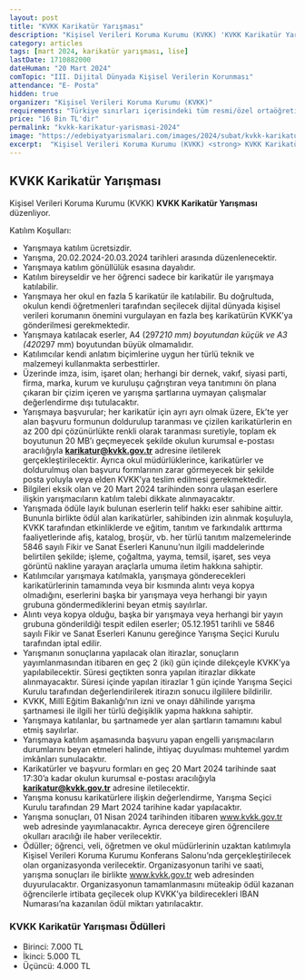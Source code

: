 ```yaml
---
layout: post
title: "KVKK Karikatür Yarışması"
description: "Kişisel Verileri Koruma Kurumu (KVKK) 'KVKK Karikatür Yarışması' düzenliyor."
category: articles
tags: [mart 2024, karikatür yarışması, lise]
lastDate: 1710882000
dateHuman: "20 Mart 2024"
comTopic: "III. Dijital Dünyada Kişisel Verilerin Korunması"
attendance: "E- Posta"
hidden: true
organizer: "Kişisel Verileri Koruma Kurumu (KVKK)"
requirements: "Türkiye sınırları içerisindeki tüm resmi/özel ortaöğretim kurumları öğrencileri katılabilir."
price: "16 Bin TL'dir"
permalink: "kvkk-karikatur-yarismasi-2024"
image: "https://edebiyatyarismalari.com/images/2024/subat/kvkk-karikatur-yarismasi-2024.jpg"
excerpt:  "Kişisel Verileri Koruma Kurumu (KVKK) <strong> KVKK Karikatür Yarışması </strong> düzenliyor."
---
```


## KVKK Karikatür Yarışması
Kişisel Verileri Koruma Kurumu (KVKK) **KVKK Karikatür Yarışması** düzenliyor.  

Katılım Koşulları:
- Yarışmaya katılım ücretsizdir.
- Yarışma, 20.02.2024-20.03.2024 tarihleri arasında düzenlenecektir.
- Yarışmaya katılım gönüllülük esasına dayalıdır.
- Katılım bireyseldir ve her öğrenci sadece bir karikatür ile yarışmaya katılabilir.
- Yarışmaya her okul en fazla 5 karikatür ile katılabilir. Bu doğrultuda, okulun kendi öğretmenleri tarafından seçilecek dijital dünyada kişisel verileri korumanın önemini vurgulayan en fazla beş karikatürün KVKK’ya gönderilmesi gerekmektedir.
- Yarışmaya katılacak eserler, A4 (297*210 mm) boyutundan küçük ve A3 (420*297 mm) boyutundan büyük olmamalıdır.
- Katılımcılar kendi anlatım biçimlerine uygun her türlü teknik ve malzemeyi kullanmakta serbesttirler.
- Üzerinde imza, isim, işaret olan; herhangi bir dernek, vakıf, siyasi parti, firma, marka, kurum ve kuruluşu çağrıştıran veya tanıtımını ön plana çıkaran bir çizim içeren ve yarışma şartlarına uymayan çalışmalar değerlendirme dışı tutulacaktır.
- Yarışmaya başvurular; her karikatür için ayrı ayrı olmak üzere, Ek’te yer alan başvuru formunun doldurulup taranması ve çizilen karikatürlerin en az 200 dpi çözünürlükte renkli olarak taranması suretiyle, toplam ek boyutunun 20 MB’ı geçmeyecek şekilde okulun kurumsal e-postası aracılığıyla **karikatur@kvkk.gov.tr** adresine iletilerek gerçekleştirilecektir. Ayrıca okul müdürlüklerince, karikatürler ve doldurulmuş olan başvuru formlarının zarar görmeyecek bir şekilde posta yoluyla veya elden KVKK’ya teslim edilmesi gerekmektedir.
- Bilgileri eksik olan ve 20 Mart 2024 tarihinden sonra ulaşan eserlere ilişkin yarışmacıların katılım talebi dikkate alınmayacaktır.
- Yarışmada ödüle layık bulunan eserlerin telif hakkı eser sahibine aittir. Bununla birlikte ödül alan karikatürler, sahibinden izin alınmak koşuluyla, KVKK tarafından etkinliklerde ve eğitim, tanıtım ve farkındalık arttırma faaliyetlerinde afiş, katalog, broşür, vb. her türlü tanıtım malzemelerinde 5846 sayılı Fikir ve Sanat Eserleri Kanunu’nun ilgili maddelerinde belirtilen şekilde; işleme, çoğaltma, yayma, temsil, işaret, ses veya görüntü nakline yarayan araçlarla umuma iletim hakkına sahiptir.
- Katılımcılar yarışmaya katılmakla, yarışmaya gönderecekleri karikatürlerinin tamamında veya bir kısmında alıntı veya kopya olmadığını, eserlerini başka bir yarışmaya veya herhangi bir yayın grubuna göndermediklerini beyan etmiş sayılırlar.
- Alıntı veya kopya olduğu, başka bir yarışmaya veya herhangi bir yayın grubuna gönderildiği tespit edilen eserler; 05.12.1951 tarihli ve 5846 sayılı Fikir ve Sanat Eserleri Kanunu gereğince Yarışma Seçici Kurulu tarafından iptal edilir.
- Yarışmanın sonuçlarına yapılacak olan itirazlar, sonuçların yayımlanmasından itibaren en geç 2 (iki) gün içinde dilekçeyle KVKK’ya yapılabilecektir. Süresi geçtikten sonra yapılan itirazlar dikkate alınmayacaktır. Süresi içinde yapılan itirazlar 1 gün içinde Yarışma Seçici Kurulu tarafından değerlendirilerek itirazın sonucu ilgililere bildirilir.
- KVKK, Millî Eğitim Bakanlığı’nın izni ve onayı dâhilinde yarışma şartnamesi ile ilgili her türlü değişiklik yapma hakkına sahiptir.
- Yarışmaya katılanlar, bu şartnamede yer alan şartların tamamını kabul etmiş sayılırlar.
- Yarışmaya katılım aşamasında başvuru yapan engelli yarışmacıların durumlarını beyan etmeleri halinde, ihtiyaç duyulması muhtemel yardım imkânları sunulacaktır.
- Karikatürler ve başvuru formları en geç 20 Mart 2024 tarihinde saat 17:30’a kadar okulun kurumsal e-postası aracılığıyla **karikatur@kvkk.gov.tr** adresine iletilecektir.
- Yarışma konusu karikatürlere ilişkin değerlendirme, Yarışma Seçici Kurulu tarafından 29 Mart 2024 tarihine kadar yapılacaktır.
- Yarışma sonuçları, 01 Nisan 2024 tarihinden itibaren www.kvkk.gov.tr web adresinde yayımlanacaktır. Ayrıca dereceye giren öğrencilere okulları aracılığı ile haber verilecektir.
- Ödüller; öğrenci, veli, öğretmen ve okul müdürlerinin uzaktan katılımıyla Kişisel Verileri Koruma Kurumu Konferans Salonu’nda gerçekleştirilecek olan organizasyonda verilecektir. Organizasyonun tarihi ve saati, yarışma sonuçları ile birlikte www.kvkk.gov.tr web adresinden duyurulacaktır. Organizasyonun tamamlanmasını müteakip ödül kazanan öğrencilerle irtibata geçilecek olup KVKK’ya bildirecekleri IBAN Numarası’na kazanılan ödül miktarı yatırılacaktır.


### KVKK Karikatür Yarışması Ödülleri
- Birinci: 7.000 TL
- İkinci: 5.000 TL
- Üçüncü: 4.000 TL
